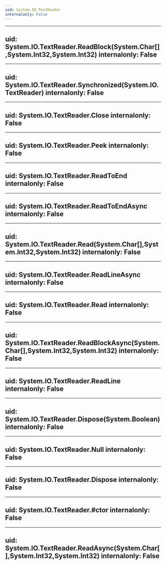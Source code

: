 ```yaml
---
uid: System.IO.TextReader
internalonly: False
---
```


---
uid: System.IO.TextReader.ReadBlock(System.Char[],System.Int32,System.Int32)
internalonly: False
---

---
uid: System.IO.TextReader.Synchronized(System.IO.TextReader)
internalonly: False
---

---
uid: System.IO.TextReader.Close
internalonly: False
---

---
uid: System.IO.TextReader.Peek
internalonly: False
---

---
uid: System.IO.TextReader.ReadToEnd
internalonly: False
---

---
uid: System.IO.TextReader.ReadToEndAsync
internalonly: False
---

---
uid: System.IO.TextReader.Read(System.Char[],System.Int32,System.Int32)
internalonly: False
---

---
uid: System.IO.TextReader.ReadLineAsync
internalonly: False
---

---
uid: System.IO.TextReader.Read
internalonly: False
---

---
uid: System.IO.TextReader.ReadBlockAsync(System.Char[],System.Int32,System.Int32)
internalonly: False
---

---
uid: System.IO.TextReader.ReadLine
internalonly: False
---

---
uid: System.IO.TextReader.Dispose(System.Boolean)
internalonly: False
---

---
uid: System.IO.TextReader.Null
internalonly: False
---

---
uid: System.IO.TextReader.Dispose
internalonly: False
---

---
uid: System.IO.TextReader.#ctor
internalonly: False
---

---
uid: System.IO.TextReader.ReadAsync(System.Char[],System.Int32,System.Int32)
internalonly: False
---

